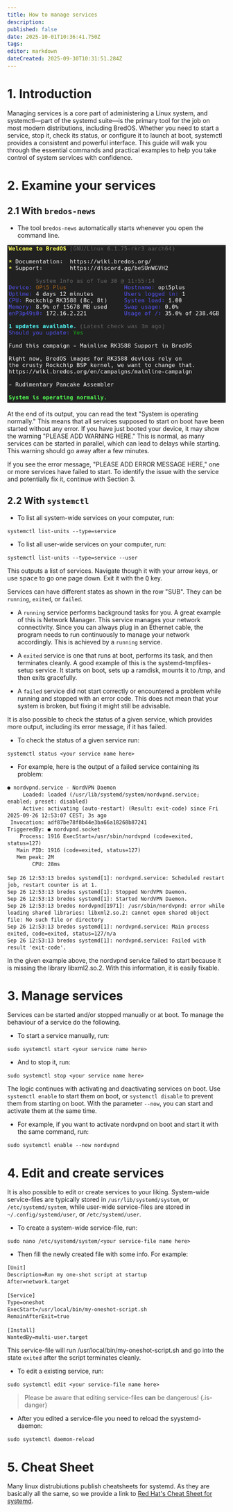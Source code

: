 ```yaml
---
title: How to manage services
description: 
published: false
date: 2025-10-01T10:36:41.750Z
tags: 
editor: markdown
dateCreated: 2025-09-30T10:31:51.284Z
---
```


# 1. Introduction
Managing services is a core part of administering a Linux system, and systemctl—part of the systemd suite—is the primary tool for the job on most modern distributions, including BredOS. Whether you need to start a service, stop it, check its status, or configure it to launch at boot, systemctl provides a consistent and powerful interface. This guide will walk you through the essential commands and practical examples to help you take control of system services with confidence.

# 2. Examine your services
## 2.1 With `bredos-news`
- The tool `bredos-news` automatically starts whenever you open the command line.

![bredos-news.png](/systemd/bredos-news.png)

At the end of its output, you can read the text "System is operating normally." This means that all services supposed to start on boot have been started without any error. If you have just booted your device, it may show the warning "PLEASE ADD WARNING HERE." This is normal, as many services can be started in parallel, which can lead to delays while starting. This warning should go away after a few minutes.

If you see the error message, "PLEASE ADD ERROR MESSAGE HERE," one or more services have failed to start. To identify the issue with the service and potentially fix it, continue with Section 3.

## 2.2 With `systemctl`
- To list all system-wide services on your computer, run:
```
systemctl list-units --type=service
```

- To list all user-wide services on your computer, run:
```
systemctl list-units --type=service --user
```

This outputs a list of services. Navigate though it with your arrow keys, or use <kbd>space</kbd> to go one page down. Exit it with the <kbd>Q</kbd> key. 

Services can have different states as shown in the row "SUB". They can be `running`, `exited`, or `failed`.

- A `running` service performs background tasks for you. A great example of this is Network Manager. This service manages your network connectivity. Since you can always plug in an Ethernet cable, the program needs to run continuously to manage your network accordingly. This is achieved by a `running` service.

- A `exited` service is one that runs at boot, performs its task, and then terminates cleanly. A good example of this is the systemd-tmpfiles-setup service. It starts on boot, sets up a ramdisk, mounts it to /tmp, and then exits gracefully.

- A `failed` service did not start correctly or encountered a problem while running and stopped with an error code. This does not mean that your system is broken, but fixing it might still be advisable.

It is also possible to check the status of a given service, which provides more output, including its error message, if it has failed.
- To check the status of a given service run:
```
systemctl status <your service name here>
```

- For example, here is the output of a failed service containing its problem:
```
● nordvpnd.service - NordVPN Daemon
     Loaded: loaded (/usr/lib/systemd/system/nordvpnd.service; enabled; preset: disabled)
     Active: activating (auto-restart) (Result: exit-code) since Fri 2025-09-26 12:53:07 CEST; 3s ago
 Invocation: adf87be78f8b44e3ba66a18268b87241
TriggeredBy: ● nordvpnd.socket
    Process: 1916 ExecStart=/usr/sbin/nordvpnd (code=exited, status=127)
   Main PID: 1916 (code=exited, status=127)
   Mem peak: 2M
        CPU: 28ms

Sep 26 12:53:13 bredos systemd[1]: nordvpnd.service: Scheduled restart job, restart counter is at 1.
Sep 26 12:53:13 bredos systemd[1]: Stopped NordVPN Daemon.
Sep 26 12:53:13 bredos systemd[1]: Started NordVPN Daemon.
Sep 26 12:53:13 bredos nordvpnd[1971]: /usr/sbin/nordvpnd: error while loading shared libraries: libxml2.so.2: cannot open shared object file: No such file or directory
Sep 26 12:53:13 bredos systemd[1]: nordvpnd.service: Main process exited, code=exited, status=127/n/a
Sep 26 12:53:13 bredos systemd[1]: nordvpnd.service: Failed with result 'exit-code'.
```

In the given example above, the nordvpnd service failed to start because it is missing the library libxml2.so.2. With this information, it is easily fixable.

# 3. Manage services
Services can be started and/or stopped manually or at boot. To manage the behaviour of a service do the following.

- To start a service manually, run:
```
sudo systemctl start <your service name here>
```

- And to stop it, run:
```
sudo systemctl stop <your service name here>
```

The logic continues with activating and deactivating services on boot. Use `systemctl enable` to start them on boot, or `systemctl disable` to prevent them from starting on boot. With the parameter `--now`, you can start and activate them at the same time.

- For example, if you want to activate nordvpnd on boot and start it with the same command, run:
```
sudo systemctl enable --now nordvpnd
```

# 4. Edit and create services
It is also possible to edit or create services to your liking. System-wide service-files are typically stored in `/usr/lib/systemd/system`, or `/etc/systemd/system`, while user-wide service-files are stored in `~/.config/systemd/user`, or `/etc/systemd/user`.

- To create a system-wide service-file, run:
```
sudo nano /etc/systemd/system/<your service-file name here>
```

- Then fill the newly created file with some info. For example:
```
[Unit]
Description=Run my one-shot script at startup
After=network.target

[Service]
Type=oneshot
ExecStart=/usr/local/bin/my-oneshot-script.sh
RemainAfterExit=true

[Install]
WantedBy=multi-user.target
```

This service-file will run /usr/local/bin/my-oneshot-script.sh and go into the state `exited` after the script terminates cleanly. 

- To edit a existing service, run:
```
sudo systemctl edit <your service-file name here>
```

> Please be aware that editing service-files **can** be dangerous!
{.is-danger}

- After you edited a service-file you need to reload the syystemd-daemon:
```
sudo systemctl daemon-reload
```

# 5. Cheat Sheet
Many linux distrubiutions publish cheatsheets for systemd. As they are basically all the same, so we provide a link to [Red Hat's Cheat Sheet for systemd](https://access.redhat.com/sites/default/files/attachments/12052018_systemd_6.pdf).
